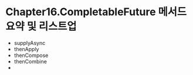 # Chapter16.CompletableFuture 메서드 요약 및 리스트업



- supplyAsync
- thenApply
- thenCompose
- thenCombine
- 

